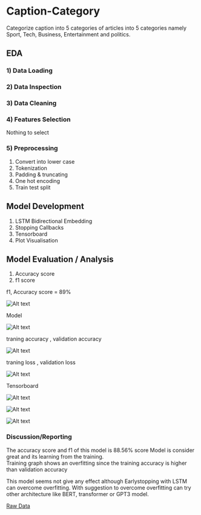 # Caption-Category

Categorize caption into 5 categories of articles into 5 categories namely Sport, Tech, Business, Entertainment and politics. 


## EDA 
### 1) Data Loading

### 2) Data Inspection

### 3) Data Cleaning

### 4) Features Selection
Nothing to select

### 5) Preprocessing
  
  1) Convert into lower case
  2) Tokenization
  3) Padding & truncating
  4) One hot encoding
  5) Train test split
  
  

## Model Development

1) LSTM Bidirectional Embedding
2) Stopping Callbacks 
3) Tensorboard
4) Plot Visualisation


## Model Evaluation / Analysis

1) Accuracy score
2) f1 score 

f1, Accuracy score = 89%

![Alt text](https://github.com/AMMARHAFIZ8/Caption-Category/blob/main/acc.PNG)

Model

![Alt text](https://github.com/AMMARHAFIZ8/Caption-Category/blob/main/plot%20and%20graph/model.png)

traning accuracy , validation accuracy

![Alt text](https://github.com/AMMARHAFIZ8/Caption-Category/blob/main/plot%20and%20graph/Figure%202022-06-23%20235112-%20traning%20validation%20acc.png)

traning loss , validation loss

![Alt text](https://github.com/AMMARHAFIZ8/Caption-Category/blob/main/plot%20and%20graph/Figure%202022-06-23%20235211%20train%20val%20loss.png)

Tensorboard

![Alt text](https://github.com/AMMARHAFIZ8/Caption-Category/blob/main/plot%20and%20graph/Tensorboard.PNG)

![Alt text](https://github.com/AMMARHAFIZ8/Caption-Category/blob/main/plot%20and%20graph/Tensorboard-time-series.PNG)
 
![Alt text](https://github.com/AMMARHAFIZ8/Caption-Category/blob/main/plot%20and%20graph/train.png)


 ### Discussion/Reporting

The accuracy score and f1 of this model is 88.56% score
Model is consider great and its learning from the training.  
Training graph shows an overfitting since the training accuracy is higher  than validation accuracy
     
This model seems not give any effect although Earlystopping with LSTM can overcome overfitting.
With suggestion to overcome overfitting can try other 
architecture like BERT, transformer or GPT3 model.




[Raw Data](https://raw.githubusercontent.com/susanli2016/PyCon-Canada-2019-NLP-Tutorial/master/bbc-text.csv)
